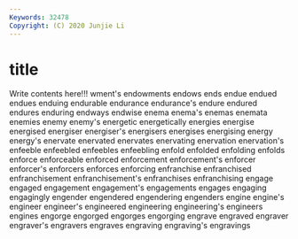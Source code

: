 ```yaml
---
Keywords: 32478
Copyright: (C) 2020 Junjie Li
---
```


# title

Write contents here!!!
wment's 
endowments 
endows
ends 
endue 
endued 
endues 
enduing 
endurable 
endurance 
endurance's 
endure 
endured
endures 
enduring 
endways 
endwise 
enema 
enema's 
enemas 
enemata 
enemies 
enemy
enemy's 
energetic 
energetically 
energies 
energise 
energised 
energiser 
energiser's 
energisers 
energises
energising 
energy 
energy's 
enervate 
enervated 
enervates 
enervating 
enervation 
enervation's 
enfeeble
enfeebled 
enfeebles 
enfeebling 
enfold 
enfolded 
enfolding 
enfolds 
enforce 
enforceable 
enforced
enforcement 
enforcement's 
enforcer 
enforcer's 
enforcers 
enforces 
enforcing 
enfranchise 
enfranchised 
enfranchisement
enfranchisement's 
enfranchises 
enfranchising 
engage 
engaged 
engagement 
engagement's 
engagements 
engages 
engaging
engagingly 
engender 
engendered 
engendering 
engenders 
engine 
engine's 
engineer 
engineer's 
engineered
engineering 
engineering's 
engineers 
engines 
engorge 
engorged 
engorges 
engorging 
engrave 
engraved
engraver 
engraver's 
engravers 
engraves 
engraving 
engraving's 
engravings 
